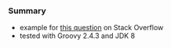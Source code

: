 
### Summary 

* example for [this question](https://stackoverflow.com/questions/65404412) on Stack Overflow
* tested with Groovy 2.4.3 and JDK 8 
